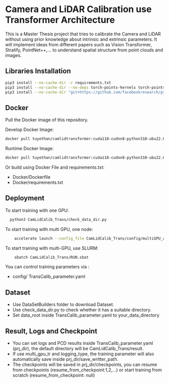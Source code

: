 
# Camera and LiDAR Calibration use Transformer Architecture
This is a Master Thesis project that tries to calibrate the Camera and LiDAR without using prior knowledge about intrinsic and extrinsic parameters. It will implement ideas from different papers such as Vision Transformer, Stratify, PointNet++,... to understand spatial structure from point clouds and images.

## Libraries Installation
```bash
pip3 install --no-cache-dir -r requirements.txt
pip3 install --no-cache-dir --no-deps torch-points-kernels torch-points3d
pip3 install --no-cache-dir "git+https://github.com/facebookresearch/pytorch3d.git@stable"
```

## Docker
Pull the Docker image of this repository.

Develop Docker Image:
```bash
docker pull tuyethan/camlidtransformer:cuda118-cudnn8-python310-ubu22.04-deve
```
Runtime Docker Image:
```bash
docker pull tuyethan/camlidtransformer:cuda118-cudnn8-python310-ubu22.04-runtime
```
Or build using Docker File and requirements.txt:
 - Docker/Dockerfile
 - Docker/requirements.txt
   
## Deployment
To start training with one GPU:
```bash
  python3 CamLidCalib_Trans/check_data_dir.py
```
To start training with multi GPU, one node:
```bash
    accelerate launch --config_file CamLidCalib_Trans/config/multiGPU_accelerate.yaml CamLidCalib_Trans/train.py
```
To start training with multi-GPU, use SLURM:
```bash
    sbatch CamLidCalib_Trans/RUN.sbat
```
You can control training parameters via :
 - config/ TransCalib_parameter.yaml

## Dataset
 - Use DataSetBuilders folder to download Dataset.
 - Use check_data_dir.py to check whether it has a suitable directory.
 - Set data_root inside TransCalib_parameter.yaml to your_data_directory

## Result, Logs and Checkpoint
 - You can set logs and PCD results inside TransCalib_parameter.yaml (prj_dir), the default directory will be CamLidCalib_Trans/result.
 - If use multi_gpu_tr and logging_type, the training parameter will also automatically save inside prj_dir/save_writter_path.
 - The checkpoints will be saved in prj_dir/checkpoints, you can resume from checkpoints (resume_from_checkpoint:1,2,...) or start training from scratch (resume_from_checkpoint: null)

